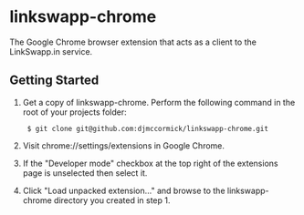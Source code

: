 # linkswapp-chrome #

The Google Chrome browser extension that acts as a client to the LinkSwapp.in service.

## Getting Started

1. Get a copy of linkswapp-chrome. Perform the following command in the root of your projects folder:

		$ git clone git@github.com:djmccormick/linkswapp-chrome.git

2. Visit chrome://settings/extensions in Google Chrome.

3. If the "Developer mode" checkbox at the top right of the extensions page is unselected then select it.

4. Click "Load unpacked extension..." and browse to the linkswapp-chrome directory you created in step 1.
